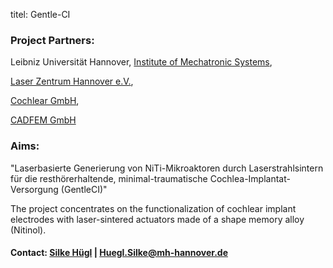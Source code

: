 titel: Gentle-CI


### Project Partners: 
	
Leibniz Universität Hannover, [Institute of Mechatronic Systems](http://www.imes.uni-hannover.de/institut.html?&L=1 "Institute of Mechatronic Systems"),
	
[Laser Zentrum Hannover e.V.](http://www.lzh.de/en "LZH"),
	
[Cochlear GmbH](http://www.cochlear.com "Cochlear GmbH"),
	
[CADFEM GmbH](http://www.cadfem.de/ "CADFEM GmbH")
	
### Aims:

"Laserbasierte Generierung von NiTi-Mikroaktoren durch Laserstrahlsintern für die resthörerhaltende, minimal-traumatische Cochlea-Implantat-Versorgung (GentleCI)"
	
The project concentrates on the functionalization of cochlear implant electrodes with laser-sintered actuators made of a shape memory alloy (Nitinol).
	
#### Contact: [Silke Hügl](http://www.vianna.de/01_workgroups/majdani/staff/silke.html) | Huegl.Silke@mh-hannover.de
